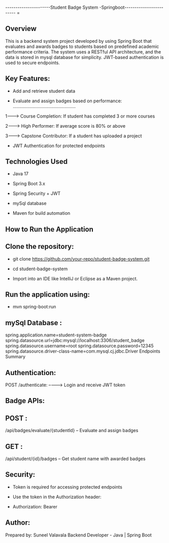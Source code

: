 
----------------------Student Badge System -Springboot------------------------
                     =

                     
Overview
---------

This is a backend system project developed by using Spring Boot that evaluates and awards badges to students based on predefined academic performance criteria. The system uses a RESTful API architecture, and the data is stored in mysql  database for simplicity. JWT-based authentication is used to secure endpoints. 



Key Features:
--------------

* Add and retrieve student data

* Evaluate and assign badges based on performance:
.................................................

1---> Course Completion: If student has completed 3 or more courses

2---> High Performer: If average score is 80% or above

3---> Capstone Contributor: If a student has uploaded a project

* JWT Authentication for protected endpoints

Technologies Used
------------------

* Java 17

* Spring Boot 3.x

* Spring Security + JWT

* mySql database

* Maven for build automation


How to Run the Application
---------------------------

Clone the repository:
--------------------

* git clone https://github.com/your-repo/student-badge-system.git

* cd student-badge-system

* Import into an IDE like IntelliJ or Eclipse as a Maven project.

Run the application using:
-----------------------------

* mvn spring-boot:run



mySql  Database :
-----------------

spring.application.name=student-system-badge
spring.datasource.url=jdbc:mysql://localhost:3306/student_badge
spring.datasource.username=root
spring.datasource.password=12345
spring.datasource.driver-class-name=com.mysql.cj.jdbc.Driver
Endpoints Summary

Authentication:
-----------------

POST /authenticate: –---> Login and receive JWT token


Badge APIs:
-----------

POST :
------
/api/badges/evaluate/{studentId} – Evaluate and assign badges

GET :
--------
/api/student/{id}/badges – Get student name with awarded badges

Security:
--------

* Token is required for accessing protected endpoints

* Use the token in the Authorization header:

* Authorization: Bearer <token>



Author:
-----------

Prepared by: Suneel Valavala
Backend Developer - Java | Spring Boot
